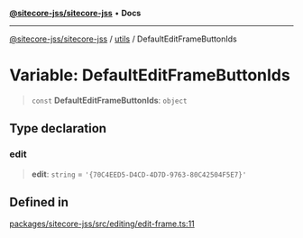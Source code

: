 [**@sitecore-jss/sitecore-jss**](../../README.md) • **Docs**

***

[@sitecore-jss/sitecore-jss](../../README.md) / [utils](../README.md) / DefaultEditFrameButtonIds

# Variable: DefaultEditFrameButtonIds

> `const` **DefaultEditFrameButtonIds**: `object`

## Type declaration

### edit

> **edit**: `string` = `'{70C4EED5-D4CD-4D7D-9763-80C42504F5E7}'`

## Defined in

[packages/sitecore-jss/src/editing/edit-frame.ts:11](https://github.com/Sitecore/jss/blob/fe1d78ae02ea5d97f1dff80e45e93416079d4dc7/packages/sitecore-jss/src/editing/edit-frame.ts#L11)

